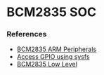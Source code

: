 # BCM2835 SOC

### References
- [BCM2835 ARM Peripherals](https://www.raspberrypi.org/documentation/hardware/raspberrypi/bcm2835/BCM2835-ARM-Peripherals.pdf)
- [Access GPIO using sysfs](https://projects-raspberry.com/introduction-to-accessing-the-raspberry-pis-gpio-in-c-sysfs/)
- [BCM2835 Low Level](http://www.pieter-jan.com/node/15)
